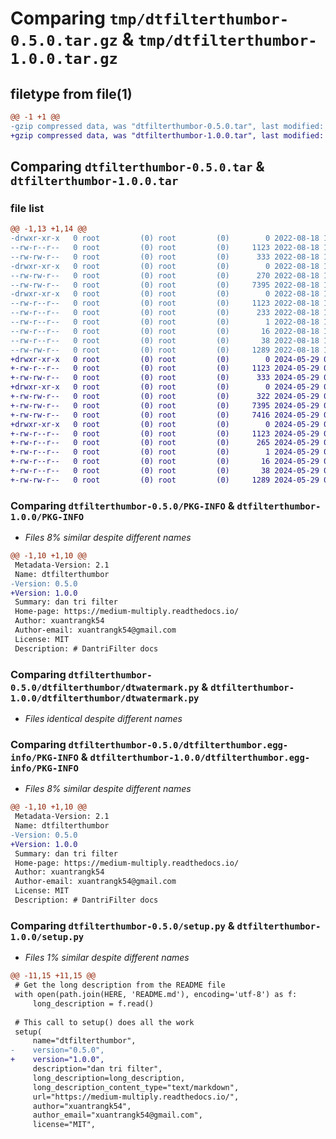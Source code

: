 # Comparing `tmp/dtfilterthumbor-0.5.0.tar.gz` & `tmp/dtfilterthumbor-1.0.0.tar.gz`

## filetype from file(1)

```diff
@@ -1 +1 @@
-gzip compressed data, was "dtfilterthumbor-0.5.0.tar", last modified: Thu Aug 18 11:31:24 2022, max compression
+gzip compressed data, was "dtfilterthumbor-1.0.0.tar", last modified: Wed May 29 04:26:05 2024, max compression
```

## Comparing `dtfilterthumbor-0.5.0.tar` & `dtfilterthumbor-1.0.0.tar`

### file list

```diff
@@ -1,13 +1,14 @@
-drwxr-xr-x   0 root         (0) root         (0)        0 2022-08-18 11:31:24.296930 dtfilterthumbor-0.5.0/
--rw-r--r--   0 root         (0) root         (0)     1123 2022-08-18 11:31:24.295930 dtfilterthumbor-0.5.0/PKG-INFO
--rw-rw-r--   0 root         (0) root         (0)      333 2022-08-18 10:54:04.000000 dtfilterthumbor-0.5.0/README.md
-drwxr-xr-x   0 root         (0) root         (0)        0 2022-08-18 11:31:24.291930 dtfilterthumbor-0.5.0/dtfilterthumbor/
--rw-rw-r--   0 root         (0) root         (0)      270 2022-08-18 10:54:04.000000 dtfilterthumbor-0.5.0/dtfilterthumbor/__init__.py
--rw-rw-r--   0 root         (0) root         (0)     7395 2022-08-18 10:54:04.000000 dtfilterthumbor-0.5.0/dtfilterthumbor/dtwatermark.py
-drwxr-xr-x   0 root         (0) root         (0)        0 2022-08-18 11:31:24.294930 dtfilterthumbor-0.5.0/dtfilterthumbor.egg-info/
--rw-r--r--   0 root         (0) root         (0)     1123 2022-08-18 11:31:24.000000 dtfilterthumbor-0.5.0/dtfilterthumbor.egg-info/PKG-INFO
--rw-r--r--   0 root         (0) root         (0)      233 2022-08-18 11:31:24.000000 dtfilterthumbor-0.5.0/dtfilterthumbor.egg-info/SOURCES.txt
--rw-r--r--   0 root         (0) root         (0)        1 2022-08-18 11:31:24.000000 dtfilterthumbor-0.5.0/dtfilterthumbor.egg-info/dependency_links.txt
--rw-r--r--   0 root         (0) root         (0)       16 2022-08-18 11:31:24.000000 dtfilterthumbor-0.5.0/dtfilterthumbor.egg-info/top_level.txt
--rw-r--r--   0 root         (0) root         (0)       38 2022-08-18 11:31:24.297930 dtfilterthumbor-0.5.0/setup.cfg
--rw-rw-r--   0 root         (0) root         (0)     1289 2022-08-18 11:15:27.000000 dtfilterthumbor-0.5.0/setup.py
+drwxr-xr-x   0 root         (0) root         (0)        0 2024-05-29 04:26:05.810181 dtfilterthumbor-1.0.0/
+-rw-r--r--   0 root         (0) root         (0)     1123 2024-05-29 04:26:05.810181 dtfilterthumbor-1.0.0/PKG-INFO
+-rw-rw-r--   0 root         (0) root         (0)      333 2024-05-29 04:25:26.000000 dtfilterthumbor-1.0.0/README.md
+drwxr-xr-x   0 root         (0) root         (0)        0 2024-05-29 04:26:05.809181 dtfilterthumbor-1.0.0/dtfilterthumbor/
+-rw-rw-r--   0 root         (0) root         (0)      322 2024-05-29 04:25:26.000000 dtfilterthumbor-1.0.0/dtfilterthumbor/__init__.py
+-rw-rw-r--   0 root         (0) root         (0)     7395 2024-05-29 04:25:26.000000 dtfilterthumbor-1.0.0/dtfilterthumbor/dtwatermark.py
+-rw-rw-r--   0 root         (0) root         (0)     7416 2024-05-29 04:25:26.000000 dtfilterthumbor-1.0.0/dtfilterthumbor/dtwatermark2.py
+drwxr-xr-x   0 root         (0) root         (0)        0 2024-05-29 04:26:05.810181 dtfilterthumbor-1.0.0/dtfilterthumbor.egg-info/
+-rw-r--r--   0 root         (0) root         (0)     1123 2024-05-29 04:26:05.000000 dtfilterthumbor-1.0.0/dtfilterthumbor.egg-info/PKG-INFO
+-rw-r--r--   0 root         (0) root         (0)      265 2024-05-29 04:26:05.000000 dtfilterthumbor-1.0.0/dtfilterthumbor.egg-info/SOURCES.txt
+-rw-r--r--   0 root         (0) root         (0)        1 2024-05-29 04:26:05.000000 dtfilterthumbor-1.0.0/dtfilterthumbor.egg-info/dependency_links.txt
+-rw-r--r--   0 root         (0) root         (0)       16 2024-05-29 04:26:05.000000 dtfilterthumbor-1.0.0/dtfilterthumbor.egg-info/top_level.txt
+-rw-r--r--   0 root         (0) root         (0)       38 2024-05-29 04:26:05.810181 dtfilterthumbor-1.0.0/setup.cfg
+-rw-rw-r--   0 root         (0) root         (0)     1289 2024-05-29 04:25:26.000000 dtfilterthumbor-1.0.0/setup.py
```

### Comparing `dtfilterthumbor-0.5.0/PKG-INFO` & `dtfilterthumbor-1.0.0/PKG-INFO`

 * *Files 8% similar despite different names*

```diff
@@ -1,10 +1,10 @@
 Metadata-Version: 2.1
 Name: dtfilterthumbor
-Version: 0.5.0
+Version: 1.0.0
 Summary: dan tri filter
 Home-page: https://medium-multiply.readthedocs.io/
 Author: xuantrangk54
 Author-email: xuantrangk54@gmail.com
 License: MIT
 Description: # DantriFilter docs
```

### Comparing `dtfilterthumbor-0.5.0/dtfilterthumbor/dtwatermark.py` & `dtfilterthumbor-1.0.0/dtfilterthumbor/dtwatermark.py`

 * *Files identical despite different names*

### Comparing `dtfilterthumbor-0.5.0/dtfilterthumbor.egg-info/PKG-INFO` & `dtfilterthumbor-1.0.0/dtfilterthumbor.egg-info/PKG-INFO`

 * *Files 8% similar despite different names*

```diff
@@ -1,10 +1,10 @@
 Metadata-Version: 2.1
 Name: dtfilterthumbor
-Version: 0.5.0
+Version: 1.0.0
 Summary: dan tri filter
 Home-page: https://medium-multiply.readthedocs.io/
 Author: xuantrangk54
 Author-email: xuantrangk54@gmail.com
 License: MIT
 Description: # DantriFilter docs
```

### Comparing `dtfilterthumbor-0.5.0/setup.py` & `dtfilterthumbor-1.0.0/setup.py`

 * *Files 1% similar despite different names*

```diff
@@ -11,15 +11,15 @@
 # Get the long description from the README file
 with open(path.join(HERE, 'README.md'), encoding='utf-8') as f:
     long_description = f.read()
 
 # This call to setup() does all the work
 setup(
     name="dtfilterthumbor",
-    version="0.5.0",
+    version="1.0.0",
     description="dan tri filter",
     long_description=long_description,
     long_description_content_type="text/markdown",
     url="https://medium-multiply.readthedocs.io/",
     author="xuantrangk54",
     author_email="xuantrangk54@gmail.com",
     license="MIT",
```

